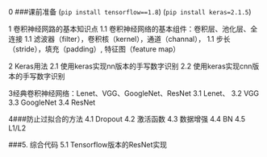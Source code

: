
0 ###课前准备
(`pip install tensorflow==1.8`)
(`pip install keras=2.1.5`)

1 卷积神经网路的基本知识点
1.1 卷积神经网络的基本组件：卷积层、池化层、全连接
1.1 滤波器（filter），卷积核（kernel），通道（channal），
1.1 步长（stride），填充（padding）, 特征图（feature map）

2 Keras用法
2.1 使用keras实现nn版本的手写数字识别
2.2 使用keras实现cnn版本的手写数字识别

3经典卷积神经网络：Lenet、VGG、GoogleNet、ResNet
3.1 Lenet、
3.2 VGG
3.3 GoogleNet
3.4 ResNet

4###防止过拟合的方法
4.1 Dropout
4.2 激活函数
4.3 数据增强
4.4 BN 
4.5 L1/L2

###5. 综合代码
5.1 Tensorflow版本的ResNet实现